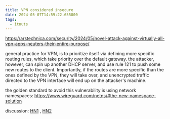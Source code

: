 ```yaml
---
title: VPN considered insecure
date: 2024-05-07T14:59:22.655000
tags:
  - itnuts
---
```


https://arstechnica.com/security/2024/05/novel-attack-against-virtually-all-vpn-apps-neuters-their-entire-purpose/

general practice for VPN, is to prioritize itself via defining more specific routing rules, which take priority over the default gateway.
the attacker, however, can spin up another DHCP server, and use rule 121 to push some new routes to the client.
Importantly, if the routes are more specific than the ones defined by the VPN, they will take over, and unencrypted traffic directed to the VPN interface will end up on the attacker's machine.

the golden standard to avoid this vulnerability is using network namespaces:
https://www.wireguard.com/netns/#the-new-namespace-solution

discussion: [HN1](https://news.ycombinator.com/item?id=40284111) , [HN2](https://news.ycombinator.com/item?id=40279632)
